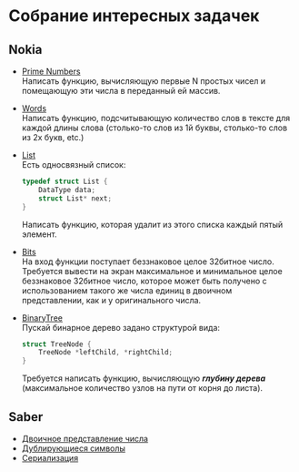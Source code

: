 # Собрание интересных задачек

## Nokia
- [Prime Numbers](nokia/1.cpp)  
  Написать функцию, вычисляющую первые N простых чисел и помещающую эти числа в переданный ей массив.

- [Words](nokia/2.cpp)  
  Написать функцию, подсчитывающую количество слов в тексте для каждой длины слова (столько-то слов из 1й буквы, столько-то слов из 2х букв, etc.)

- [List](nokia/3.cpp)  
	Есть односвязный список:
	```cpp
	typedef struct List {
		DataType data;
		struct List* next;
	}
	```
	Написать функцию, которая удалит из этого списка каждый пятый элемент.
	
- [Bits](nokia/4.cpp)  
	На вход функции поступает беззнаковое целое 32битное число. Требуется вывести на экран максимальное и минимальное целое беззнаковое 32битное число, которое может быть получено с использованием такого же числа единиц в двоичном представлении, как и у оригинального числа.

- [BinaryTree](nokia/5.cpp)  
	Пускай бинарное дерево задано структурой вида:
	```cpp
	struct TreeNode {
		TreeNode *leftChild, *rightChild;
	}
	```
	Требуется написать функцию, вычисляющую ***глубину дерева*** (максимальное количество узлов на пути от корня до листа).


## Saber
- [Двоичное представление числа](saber/1.IntToBin/)
- [Дублирующиеся символы](saber/2.RemoveDups/)
- [Сериализация](saber/3.ListSerialize/)
